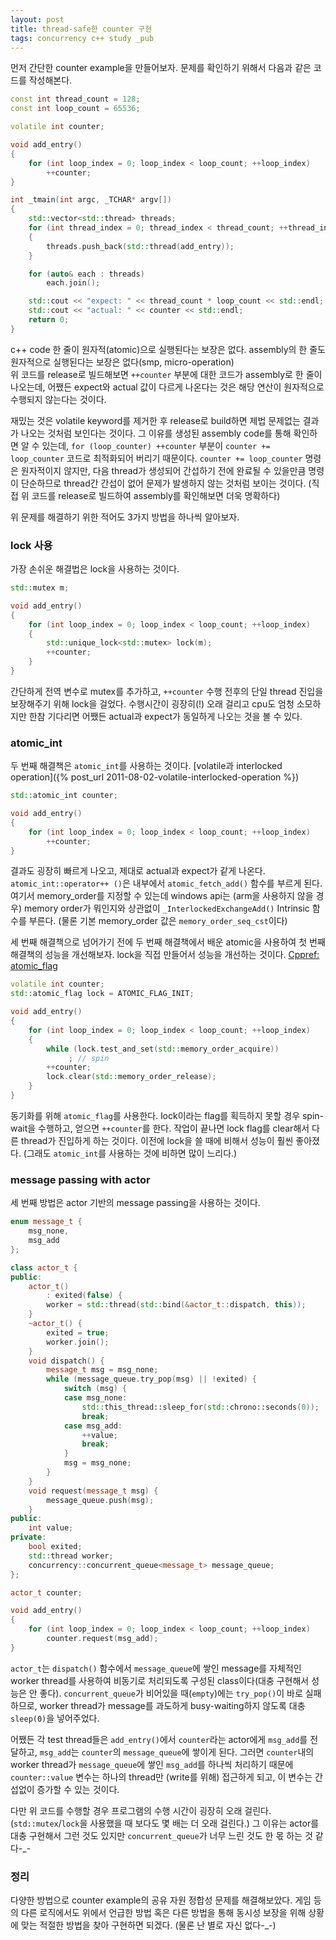```yaml
---
layout: post
title: thread-safe한 counter 구현
tags: concurrency c++ study _pub
---
```


먼저 간단한 counter example을 만들어보자.
문제를 확인하기 위해서 다음과 같은 코드를 작성해본다.

```cpp
const int thread_count = 128;
const int loop_count = 65536;

volatile int counter;

void add_entry()
{
    for (int loop_index = 0; loop_index < loop_count; ++loop_index)
        ++counter;
}

int _tmain(int argc, _TCHAR* argv[])
{
    std::vector<std::thread> threads;
    for (int thread_index = 0; thread_index < thread_count; ++thread_index)
    {
        threads.push_back(std::thread(add_entry));
    }

    for (auto& each : threads)
        each.join();

    std::cout << "expect: " << thread_count * loop_count << std::endl;
    std::cout << "actual: " << counter << std::endl;
    return 0;
}
```

c++ code 한 줄이 원자적(atomic)으로 실행된다는 보장은 없다. assembly의 한 줄도 원자적으로 실행된다는 보장은 없다(smp, micro-operation)  
위 코드를 release로 빌드해보면 `++counter` 부분에 대한 코드가 assembly로 한 줄이 나오는데, 어쨌든 expect와 actual 값이 다르게 나온다는 것은 해당 연산이 원자적으로 수행되지 않는다는 것이다.

재밌는 것은 volatile keyword를 제거한 후 release로 build하면 제법 문제없는 결과가 나오는 것처럼 보인다는 것이다. 그 이유를 생성된 assembly code를 통해 확인하면 알 수 있는데, `for (loop_counter) ++counter` 부분이 `counter += loop_counter` 코드로 최적화되어 버리기 때문이다. `counter += loop_counter` 명령은 원자적이지 않지만, 다음 thread가 생성되어 간섭하기 전에 완료될 수 있을만큼 명령이 단순하므로 thread간 간섭이 없어 문제가 발생하지 않는 것처럼 보이는 것이다. (직접 위 코드를 release로 빌드하여 assembly를 확인해보면 더욱 명확하다)

위 문제를 해결하기 위한 적어도 3가지 방법을 하나씩 알아보자.

### lock 사용 ###

가장 손쉬운 해결법은 lock을 사용하는 것이다.

```cpp
std::mutex m;

void add_entry()
{
    for (int loop_index = 0; loop_index < loop_count; ++loop_index)
    {
        std::unique_lock<std::mutex> lock(m);
        ++counter;
    }
}
```

간단하게 전역 변수로 mutex를 추가하고, `++counter` 수행 전후의 단일 thread 진입을 보장해주기 위해 lock을 걸었다. 수행시간이 굉장히(!) 오래 걸리고 cpu도 엄청 소모하지만 한참 기다리면 어쨌든 actual과 expect가 동일하게 나오는 것을 볼 수 있다.

### atomic_int ###

두 번째 해결책은 `atomic_int`를 사용하는 것이다. [volatile과 interlocked operation]({% post_url 2011-08-02-volatile-interlocked-operation %})

```cpp
std::atomic_int counter;

void add_entry()
{
    for (int loop_index = 0; loop_index < loop_count; ++loop_index)
        ++counter;
}
```

결과도 굉장히 빠르게 나오고, 제대로 actual과 expect가 같게 나온다. `atomic_int::operator++ ()`은 내부에서 `atomic_fetch_add()` 함수를 부르게 된다. 여기서 memory_order를 지정할 수 있는데  windows api는 (arm을 사용하지 않을 경우) memory order가 뭐인지와 상관없이 `_InterlockedExchangeAdd()` Intrinsic 함수를 부른다. (물론 기본 memory_order 값은 `memory_order_seq_cst`이다)


세 번째 해결책으로 넘어가기 전에 두 번째 해결책에서 배운 atomic을 사용하여 첫 번째 해결책의 성능을 개선해보자. lock을 직접 만들어서 성능을 개선하는 것이다. [Cppref: atomic_flag](http://en.cppreference.com/w/cpp/atomic/atomic_flag)

```cpp
volatile int counter;
std::atomic_flag lock = ATOMIC_FLAG_INIT;

void add_entry()
{
    for (int loop_index = 0; loop_index < loop_count; ++loop_index)
    {
        while (lock.test_and_set(std::memory_order_acquire))
             ; // spin
        ++counter;
        lock.clear(std::memory_order_release);
    }
}
```

동기화를 위해 `atomic_flag`를 사용한다. lock이라는 flag를 획득하지 못할 경우 spin-wait을 수행하고, 얻으면 `++counter`를 한다. 작업이 끝나면 lock flag를 clear해서 다른 thread가 진입하게 하는 것이다. 이전에 lock을 쓸 때에 비해서 성능이 훨씬 좋아졌다. (그래도 `atomic_int`를 사용하는 것에 비하면 많이 느리다.)

### message passing with actor ###

세 번째 방법은 actor 기반의 message passing을 사용하는 것이다.

```cpp
enum message_t {
    msg_none,
    msg_add
};

class actor_t {
public:
    actor_t() 
        : exited(false) {
        worker = std::thread(std::bind(&actor_t::dispatch, this));
    }
    ~actor_t() {
        exited = true;
        worker.join();
    }
    void dispatch() {
        message_t msg = msg_none;
        while (message_queue.try_pop(msg) || !exited) {
            switch (msg) {
            case msg_none:
                std::this_thread::sleep_for(std::chrono::seconds(0));
                break;
            case msg_add:
                ++value;
                break;
            }
            msg = msg_none;
        }
    }
    void request(message_t msg) {
        message_queue.push(msg);
    }
public:
    int value;
private:
    bool exited;
    std::thread worker;
    concurrency::concurrent_queue<message_t> message_queue;
};

actor_t counter;

void add_entry()
{
    for (int loop_index = 0; loop_index < loop_count; ++loop_index)
        counter.request(msg_add);
}
```

`actor_t`는 `dispatch()` 함수에서 `message_queue`에 쌓인 message를 자체적인 worker thread를 사용하여 비동기로 처리되도록 구성된 class이다(대충 구현해서 성능은 안 좋다). `concurrent_queue`가 비어있을 때(`empty`)에는 `try_pop()`이 바로 실패하므로, worker thread가 message를 과도하게 busy-waiting하지 않도록 대충 `sleep(0)`을 넣어주었다.

어쨌든 각 test thread들은 `add_entry()`에서 `counter`라는 actor에게 `msg_add`를 전달하고, `msg_add`는 `counter`의 `message_queue`에 쌓이게 된다. 그러면 `counter`내의 worker thread가 `message_queue`에 쌓인 `msg_add`를 하나씩 처리하기 때문에 `counter::value` 변수는 하나의 thread만 (write를 위해) 접근하게 되고, 이 변수는 간섭없이 증가할 수 있는 것이다.

다만 위 코드를 수행할 경우 프로그램의 수행 시간이 굉장히 오래 걸린다. (`std::mutex`/`lock`을 사용했을 때 보다도 몇 배는 더 오래 걸린다.) 그 이유는 actor를 대충 구현해서 그런 것도 있지만 `concurrent_queue`가 너무 느린 것도 한 몫 하는 것 같다-_-

### 정리 ###

다양한 방법으로 counter example의 공유 자원 정합성 문제를 해결해보았다. 게임 등의 다른 로직에서도 위에서 언급한 방법 혹은 다른 방법을 통해 동시성 보장을 위해 상황에 맞는 적절한 방법을 찾아 구현하면 되겠다. (물론 난 별로 자신 없다-_-)